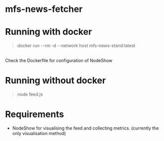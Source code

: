 # mfs-news-fetcher

# Running with docker
>    docker run --rm -d --network host mfs-news-stand:latest
<br />
Check the Dockerfile for configuration of NodeShow

# Running without docker
> node feed.js

# Requirements
 - NodeShow for visualising the feed and collecting metrics. (currently the only visualisation method)
